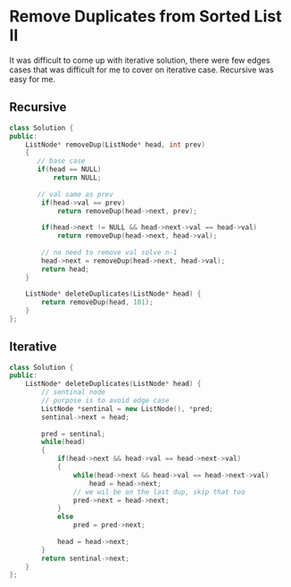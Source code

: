 #  Remove Duplicates from Sorted List II

It was difficult to come up with iterative solution, there were few 
edges cases that was difficult for me to cover on iterative case.
Recursive was easy for me.

## Recursive

```cpp
class Solution {
public:
    ListNode* removeDup(ListNode* head, int prev)
    {
       // base case 
       if(head == NULL) 
           return NULL;
        
       // val same as prev 
        if(head->val == prev)
            return removeDup(head->next, prev);
        
        if(head->next != NULL && head->next->val == head->val)
            return removeDup(head->next, head->val);
        
        // no need to remove val solve n-1
        head->next = removeDup(head->next, head->val);
        return head;
    }
    
    ListNode* deleteDuplicates(ListNode* head) {
        return removeDup(head, 101);
    }
};
```

## Iterative

```cpp
class Solution {
public:
    ListNode* deleteDuplicates(ListNode* head) {
        // sentinal node
        // purpose is to avoid edge case
        ListNode *sentinal = new ListNode(), *pred;
        sentinal->next = head;
        
        pred = sentinal; 
        while(head)
        {
            if(head->next && head->val == head->next->val)
            {
                while(head->next && head->val == head->next->val)
                    head = head->next;
                // we wil be on the last dup, skip that too
                pred->next = head->next;
            }
            else
                pred = pred->next;
            
            head = head->next;
        }
        return sentinal->next;
    }
};
```
